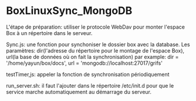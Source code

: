 # BoxLinuxSync_MongoDB
L'étape de préparation: 
utiliser le protocole WebDav pour monter l'espace Box à un répertoire dans le serveur.

Sync.js: une fonction pour synchoniser le dossier box avec la database.
   	Les paramètres: dir(l'adresse du répertoire pour le montage de l'espace Box), url(la base de données où on fait la synchronisation)
   	par example: dir = '/home/yayun/box/docs', url = 'mongodb://localhost:27017/grifs'
    
testTimer,js: appeler la fonction de synchronisation périodiquement

run_server.sh: il faut l'ajouter dans le répertoire /etc/init.d pour que le service marche automatiquement au démarrage du serveur.
